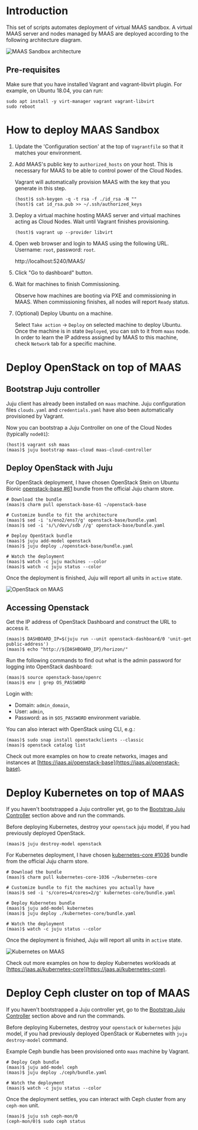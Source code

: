 # Introduction

This set of scripts automates deployment of virtual MAAS sandbox. A virtual MAAS
server and nodes managed by MAAS are deployed according to the following 
architecture diagram.

![MAAS Sandbox architecture](architecture.png "MAAS Sandbox architecture")

## Pre-requisites

Make sure that you have installed Vagrant and vagrant-libvirt plugin. 
For example, on Ubuntu 18.04, you can run:
        
    sudo apt install -y virt-manager vagrant vagrant-libvirt
    sudo reboot

# How to deploy MAAS Sandbox

1. Update the 'Configuration section' at the top of `Vagrantfile` so that it 
matches your environment.

2.  Add MAAS's public key to `authorized_hosts` on your host. This is 
necessary for MAAS to be able to control power of the Cloud Nodes.

    Vagrant will automatically provision MAAS with the key that you generate in 
    this step. 

        (host)$ ssh-keygen -q -t rsa -f ./id_rsa -N ""
        (host)$ cat id_rsa.pub >> ~/.ssh/authorized_keys

3.  Deploy a virtual machine hosting MAAS server and virtual machines acting as 
Cloud Nodes. Wait until Vagrant finishes provisioning.

        (host)$ vagrant up --provider libvirt
    
4.  Open web browser and login to MAAS using the following URL. Username: 
`root`, password: `root`.
    
    http://localhost:5240/MAAS/

5.  Click "Go to dashboard" button.

6.  Wait for machines to finish Commissioning.
    
    Observe how machines are booting via PXE and commissioning in MAAS. When 
    commissioning finishes, all nodes will report `Ready` status.

7. (Optional) Deploy Ubuntu on a machine.

    Select `Take action` → `Deploy` on selected machine to deploy Ubuntu. Once 
    the machine is in state `Deployed`, you can ssh to it from `maas` node. In 
    order to learn the IP address assigned by MAAS to this machine, check 
    `Network` tab for a specific machine.


# Deploy OpenStack on top of MAAS    

## Bootstrap Juju controller

Juju client has already been installed on `maas` machine. Juju configuration files
`clouds.yaml` and `credentials.yaml` have also been automatically provisioned 
by Vagrant.

Now you can bootstrap a Juju Controller on one of the Cloud Nodes (typically 
`node01`):

    (host)$ vagrant ssh maas
    (maas)$ juju bootstrap maas-cloud maas-cloud-controller
        
## Deploy OpenStack with Juju

For OpenStack deployment, I have chosen OpenStack Stein on Ubuntu Bionic
[openstack-base #61](https://jaas.ai/openstack-base-61) bundle from the official 
Juju charm store.

    # Download the bundle
    (maas)$ charm pull openstack-base-61 ~/openstack-base

    # Customize bundle to fit the architecture
    (maas)$ sed -i 's/eno2/ens7/g' openstack-base/bundle.yaml
    (maas)$ sed -i 's/\/dev\/sdb //g' openstack-base/bundle.yaml

    # Deploy OpenStack bundle
    (maas)$ juju add-model openstack
    (maas)$ juju deploy ./openstack-base/bundle.yaml

    # Watch the deployment
    (maas)$ watch -c juju machines --color
    (maas)$ watch -c juju status --color
        
Once the deployment is finished, Juju will report all units in `active` state.

![OpenStack on MAAS](juju/openstack.png "OpenStack on MAAS")

## Accessing Openstack

Get the IP address of OpenStack Dashboard and construct the URL to access it.

    (maas)$ DASHBOARD_IP=$(juju run --unit openstack-dashboard/0 'unit-get public-address')
    (maas)$ echo "http://${DASHBOARD_IP}/horizon/"

Run the following commands to find out what is the admin password for logging 
into OpenStack dashboard: 

    (maas)$ source openstack-base/openrc
    (maas)$ env | grep OS_PASSWORD

Login with:

-   Domain: `admin_domain`, 
-   User: `admin`, 
-   Password: as in `$OS_PASSWORD` environment variable.

You can also interact with OpenStack using CLI, e.g.:

    (maas)$ sudo snap install openstackclients --classic
    (maas)$ openstack catalog list

Check out more examples on how to create networks, images and instances at 
[https://jaas.ai/openstack-base](https://jaas.ai/openstack-base).


# Deploy Kubernetes on top of MAAS    

If you haven't bootstrapped a Juju controller yet, go to the 
[Bootstrap Juju Controller](#bootstrap-juju-controller) section above and run 
the commands.

Before deploying Kubernetes, destroy your `openstack` juju model, if you had 
previously deployed OpenStack.

    (maas)$ juju destroy-model openstack

For Kubernetes deployment, I have chosen 
[kubernetes-core #1036](https://jaas.ai/kubernetes-core-1036) bundle from the 
official Juju charm store.

    # Download the bundle
    (maas)$ charm pull kubernetes-core-1036 ~/kubernetes-core

    # Customize bundle to fit the machines you actually have
    (maas)$ sed -i 's/cores=4/cores=2/g' kubernetes-core/bundle.yaml

    # Deploy Kubernetes bundle
    (maas)$ juju add-model kubernetes
    (maas)$ juju deploy ./kubernetes-core/bundle.yaml

    # Watch the deployment
    (maas)$ watch -c juju status --color

Once the deployment is finished, Juju will report all units in `active` state.

![Kubernetes on MAAS](juju/kubernetes.png "Kubernetes on MAAS")

Check out more examples on how to deploy Kubernetes workloads at  
[https://jaas.ai/kubernetes-core](https://jaas.ai/kubernetes-core).

# Deploy Ceph cluster on top of MAAS    

If you haven't bootstrapped a Juju controller yet, go to the 
[Bootstrap Juju Controller](#bootstrap-juju-controller) section above and run 
the commands.

Before deploying Kubernetes, destroy your `openstack` or `kubernetes` juju 
model, if you had previously deployed OpenStack or Kubernetes with 
`juju destroy-model` command.

Example Ceph bundle has been provisioned onto `maas` machine by Vagrant.

    # Deploy Ceph bundle
    (maas)$ juju add-model ceph
    (maas)$ juju deploy ./ceph/bundle.yaml

    # Watch the deployment
    (maas)$ watch -c juju status --color


Once the deployment settles, you can interact with Ceph cluster from any 
`ceph-mon` unit.

    (maas)$ juju ssh ceph-mon/0
    (ceph-mon/0)$ sudo ceph status
